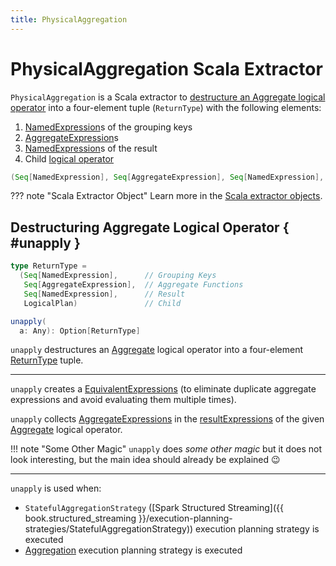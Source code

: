 ```yaml
---
title: PhysicalAggregation
---
```


# PhysicalAggregation Scala Extractor

`PhysicalAggregation` is a Scala extractor to [destructure an Aggregate logical operator](#unapply) into a four-element tuple (`ReturnType`) with the following elements:

1. [NamedExpression](../expressions/NamedExpression.md)s of the grouping keys
1. [AggregateExpression](../expressions/AggregateExpression.md)s
1. [NamedExpression](../expressions/NamedExpression.md)s of the result
1. Child [logical operator](../logical-operators/LogicalPlan.md)

```scala title="ReturnType"
(Seq[NamedExpression], Seq[AggregateExpression], Seq[NamedExpression], LogicalPlan)
```

??? note "Scala Extractor Object"
    Learn more in the [Scala extractor objects](http://docs.scala-lang.org/tutorials/tour/extractor-objects.html).

## Destructuring Aggregate Logical Operator { #unapply }

```scala
type ReturnType = 
  (Seq[NamedExpression],      // Grouping Keys
   Seq[AggregateExpression],  // Aggregate Functions
   Seq[NamedExpression],      // Result
   LogicalPlan)               // Child

unapply(
  a: Any): Option[ReturnType]
```

`unapply` destructures an [Aggregate](../logical-operators/Aggregate.md) logical operator into a four-element [ReturnType](#ReturnType) tuple.

---

`unapply` creates a [EquivalentExpressions](../EquivalentExpressions.md) (to eliminate duplicate aggregate expressions and avoid evaluating them multiple times).

`unapply` collects [AggregateExpressions](../expressions/AggregateExpression.md#isAggregate) in the [resultExpressions](../logical-operators/Aggregate.md#resultExpressions) of the given [Aggregate](../logical-operators/Aggregate.md) logical operator.

!!! note "Some Other Magic"
    `unapply` does _some other magic_ but it does not look interesting, but the main idea should already be explained 😉

---

`unapply` is used when:

* `StatefulAggregationStrategy` ([Spark Structured Streaming]({{ book.structured_streaming }}/execution-planning-strategies/StatefulAggregationStrategy)) execution planning strategy is executed
* [Aggregation](../execution-planning-strategies/Aggregation.md) execution planning strategy is executed
